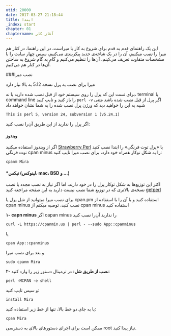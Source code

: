 ```yaml
---
utid: 20000
date: 2017-03-27 21:18:44
title: ابتدا
_index: start
chapter: 01
chaptername: آغاز کار
---
```

این یک راهنمای قدم به قدم برای شروع به کار با میراست، در این راهنما، در کنار هم میرا را نصب میکنیم، آن را در یک شاخه‌ی جدید پیکربندی می‌کنیم، سپس چهار سایت را با مشخصات متفاوت تعریف می‌کینم، آن‌ها را تنظیم می‌کنیم و گام به گام شروع به ساختن آن‌ها در کنار هم می‌کنیم.

###نصب میرا

میرا برای نصب به پرل نسخه 5.12 به بالا نیاز دارد

برای تست این که پرل را روی سیستم خود از قبل نصب شده دارید یا نه، terminal یا command line را باز کنید و تایپ کنید `perl -v`
اگر پرل از قبل نصب شده باشد متنی شبیه به این را خواهید دید که ورژن پرل نصب شده را به شما نشان خواهد داد

	This is perl 5, version 24, subversion 1 (v5.24.1)

اگر پرل را ندارید از این طریق آن‌را نصب کنید:


#### ویندوز
اگر از ویندوز استفاده میکنید [Strawberry Perl](http://strawberryperl.com/ "Strawberry Perl") یا «پرل توت فرنگی» را ابتدا نصب کنید  
توت فرنگی cpan minus را به شکل توکار همراه خود دارد، برای نصب میرا تایپ کنید:

	cpanm Mira

#### *نیکس (لینوکس، mac، BSD و ...)

اکثر این توزیع‌ها به شکل توکار پرل را در خود دارند، اما اگر نیاز به نصب مجدد یا نصب نسخه‌ی بالاتری که در توزیع شما نصب نیست دارید به این صفحه مراجعه کنید
[getperl](https://www.perl.org/get.html "Perl")  

برای نصب میرا میتوانید از شل پرل یا cpan.pm استفاده کنید و یا آن را با استفاده از cpan minus نصب کنید، توصیه میکنم از cpan minus استفاده کنید 

**۱- capn minus**
اگر capan minus را ندارید آن‌را نصب کنید

	curl -L https://cpanmin.us | perl - --sudo App::cpanminus
یا 

	cpan App::cpanminus 

و بعد برای نصب میرا

	sudo cpanm Mira

**۲- نصب از طریق شل:**
در ترمینال دستور زیر را وارد کنید:

	perl -MCPAN -e shell

و سپس تایپ کنید:

	install Mira

یا به جای دو خط بالا، تنها از خط زیر استفاده کنید:

	cpan Mira

ممکن است برای اجرای دستورهای بالای به دسترسی root نیاز پیدا کنید.


